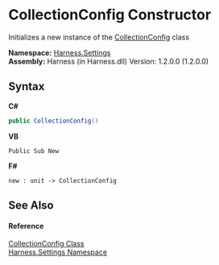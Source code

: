 # CollectionConfig Constructor 
 

Initializes a new instance of the <a href="c080f626-6c00-0282-1ac7-759a95102ddc">CollectionConfig</a> class

**Namespace:**&nbsp;<a href="71b20054-d355-35ae-710d-5484ba2d4fce">Harness.Settings</a><br />**Assembly:**&nbsp;Harness (in Harness.dll) Version: 1.2.0.0 (1.2.0.0)

## Syntax

**C#**<br />
``` C#
public CollectionConfig()
```

**VB**<br />
``` VB
Public Sub New
```

**F#**<br />
``` F#
new : unit -> CollectionConfig
```


## See Also


#### Reference
<a href="c080f626-6c00-0282-1ac7-759a95102ddc">CollectionConfig Class</a><br /><a href="71b20054-d355-35ae-710d-5484ba2d4fce">Harness.Settings Namespace</a><br />